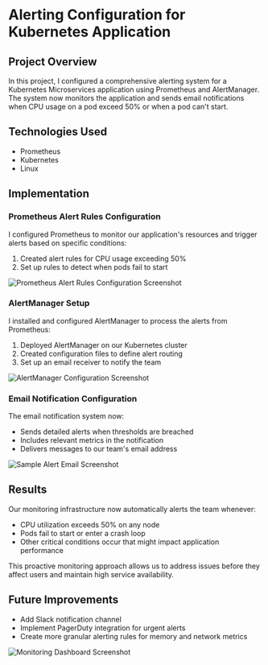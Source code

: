 # Alerting Configuration for Kubernetes Application

## Project Overview
In this project, I configured a comprehensive alerting system for a Kubernetes Microservices application using Prometheus and AlertManager. The system now monitors the  application and sends email notifications when CPU usage on a pod exceed 50% or when a pod can't start.

## Technologies Used
- Prometheus
- Kubernetes
- Linux

## Implementation

### Prometheus Alert Rules Configuration
I configured Prometheus to monitor our application's resources and trigger alerts based on specific conditions:

1. Created alert rules for CPU usage exceeding 50%
2. Set up rules to detect when pods fail to start

![Prometheus Alert Rules Configuration Screenshot](suggested-image-prometheus-rules.png)

### AlertManager Setup
I installed and configured AlertManager to process the alerts from Prometheus:

1. Deployed AlertManager on our Kubernetes cluster
2. Created configuration files to define alert routing
3. Set up an email receiver to notify the team

![AlertManager Configuration Screenshot](suggested-image-alertmanager-config.png)

### Email Notification Configuration
The email notification system now:
- Sends detailed alerts when thresholds are breached
- Includes relevant metrics in the notification
- Delivers messages to our team's email address

![Sample Alert Email Screenshot](suggested-image-alert-email.png)

## Results
Our monitoring infrastructure now automatically alerts the team whenever:
- CPU utilization exceeds 50% on any node
- Pods fail to start or enter a crash loop
- Other critical conditions occur that might impact application performance

This proactive monitoring approach allows us to address issues before they affect users and maintain high service availability.

## Future Improvements
- Add Slack notification channel
- Implement PagerDuty integration for urgent alerts
- Create more granular alerting rules for memory and network metrics

![Monitoring Dashboard Screenshot](suggested-image-dashboard.png)